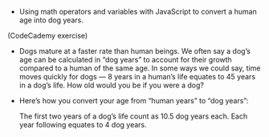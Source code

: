 - Using math operators and variables with JavaScript to convert a human age into dog years.

(CodeCademy exercise)
- Dogs mature at a faster rate than human beings. We often say a dog’s age can be calculated in “dog years” to account for their growth compared to a human of the same age. In some ways we could say, time moves quickly for dogs — 8 years in a human’s life equates to 45 years in a dog’s life. How old would you be if you were a dog?

- Here’s how you convert your age from “human years” to “dog years”:

  The first two years of a dog’s life count as 10.5 dog years each.
  Each year following equates to 4 dog years.

